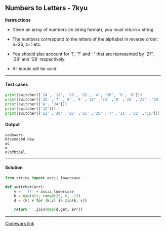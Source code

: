 ## Numbers to Letters - 7kyu

**Instructions**

- Given an array of numbers (in string format), you must return a string.

- The numbers correspond to the letters of the alphabet in reverse order: a=26, z=1 etc.

- You should also account for '!', '?' and ' ' that are represented by '27', '28' and '29' respectively.

- All inputs will be valid.

---

#### Test cases

```python
print(switcher(['24', '12', '23', '22', '4', '26', '9', '8']))
print(switcher(['25' ,'7' ,'8' ,'4' ,'14' ,'23' ,'8' ,'25' ,'23' ,'29' ,'16' ,'16' ,'4']))
print(switcher(['4', '24']))
print(switcher(['12']))
print(switcher(['12' ,'28' ,'25' ,'21' ,'25' ,'7' ,'11' ,'22' ,'15']))
```

#### Output

```
codewars
btswmdsbd kkw
wc
o
o?bfbtpel
```

---

#### Solution

```python
from string import ascii_lowercase

def switcher(arr):
    v = ' ?!' + ascii_lowercase
    k = map(str, range(29, 0, -1))
    d = {k: v for (k,v) in zip(k, v)}

    return ''.join(map(d.get, arr))
```

---

[Codewars link](https://www.codewars.com/kata/57ebaa8f7b45ef590c00000c)
